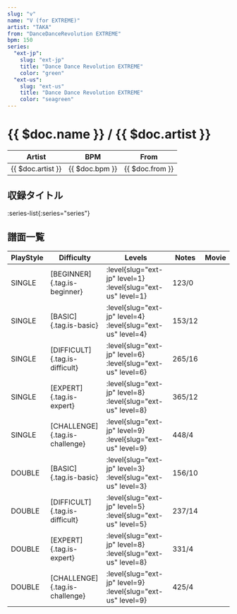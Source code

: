 ```yaml
---
slug: "v"
name: "V (for EXTREME)"
artist: "TAKA"
from: "DanceDanceRevolution EXTREME"
bpm: 150
series:
  "ext-jp":
    slug: "ext-jp"
    title: "Dance Dance Revolution EXTREME"
    color: "green"
  "ext-us":
    slug: "ext-us"
    title: "Dance Dance Revolution EXTREME"
    color: "seagreen"
---
```


# {{ $doc.name }} / {{ $doc.artist }}

|Artist|BPM|From|
|------|---|----|
|{{ $doc.artist }}|{{ $doc.bpm }}|{{ $doc.from }}|

## 収録タイトル

:series-list{:series="series"}

## 譜面一覧

|PlayStyle|Difficulty|Levels|Notes|Movie|
|---------|----------|------|-----|-----|
|SINGLE|[BEGINNER]{.tag.is-beginner}|:level{slug="ext-jp" level=1} :level{slug="ext-us" level=1}|123/0||
|SINGLE|[BASIC]{.tag.is-basic}|:level{slug="ext-jp" level=4} :level{slug="ext-us" level=4}|153/12||
|SINGLE|[DIFFICULT]{.tag.is-difficult}|:level{slug="ext-jp" level=6} :level{slug="ext-us" level=6}|265/16||
|SINGLE|[EXPERT]{.tag.is-expert}|:level{slug="ext-jp" level=8} :level{slug="ext-us" level=8}|365/12||
|SINGLE|[CHALLENGE]{.tag.is-challenge}|:level{slug="ext-jp" level=9} :level{slug="ext-us" level=9}|448/4||
|DOUBLE|[BASIC]{.tag.is-basic}|:level{slug="ext-jp" level=3} :level{slug="ext-us" level=3}|156/10||
|DOUBLE|[DIFFICULT]{.tag.is-difficult}|:level{slug="ext-jp" level=5} :level{slug="ext-us" level=5}|237/14||
|DOUBLE|[EXPERT]{.tag.is-expert}|:level{slug="ext-jp" level=8} :level{slug="ext-us" level=8}|331/4||
|DOUBLE|[CHALLENGE]{.tag.is-challenge}|:level{slug="ext-jp" level=9} :level{slug="ext-us" level=9}|425/4||
